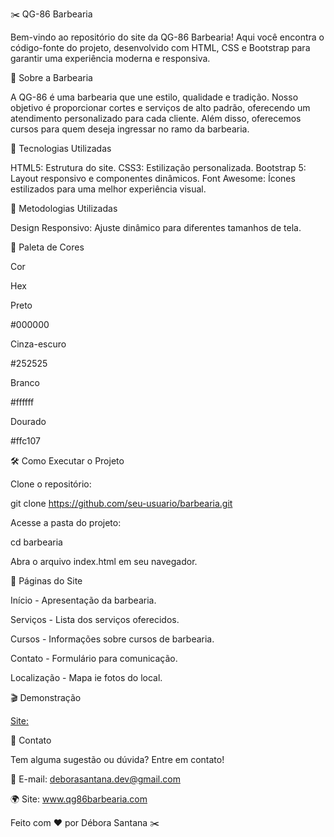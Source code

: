 ✂️ QG-86 Barbearia

Bem-vindo ao repositório do site da QG-86 Barbearia! Aqui você encontra o código-fonte do projeto, desenvolvido com HTML, CSS e Bootstrap para garantir uma experiência moderna e responsiva.

💪 Sobre a Barbearia

A QG-86 é uma barbearia que une estilo, qualidade e tradição. Nosso objetivo é proporcionar cortes e serviços de alto padrão, 
oferecendo um atendimento personalizado para cada cliente. Além disso, oferecemos cursos para quem deseja ingressar no ramo da barbearia.

🌟 Tecnologias Utilizadas

HTML5: Estrutura do site.
CSS3: Estilização personalizada.
Bootstrap 5: Layout responsivo e componentes dinâmicos.
Font Awesome: Ícones estilizados para uma melhor experiência visual.


📝 Metodologias Utilizadas

Design Responsivo: Ajuste dinâmico para diferentes tamanhos de tela.


💚 Paleta de Cores

Cor

Hex

Preto

#000000

Cinza-escuro

#252525

Branco

#ffffff

Dourado

#ffc107

🛠️ Como Executar o Projeto

Clone o repositório:

git clone https://github.com/seu-usuario/barbearia.git

Acesse a pasta do projeto:

cd barbearia

Abra o arquivo index.html em seu navegador.


🏬 Páginas do Site

Início - Apresentação da barbearia.

Serviços - Lista dos serviços oferecidos.

Cursos - Informações sobre cursos de barbearia.

Contato - Formulário para comunicação.

Localização - Mapa ie fotos do local.


🎬 Demonstração

[Site: ](https://qg-86.vercel.app/)

💬 Contato

Tem alguma sugestão ou dúvida? Entre em contato!

📧 E-mail: deborasantana.dev@gmail.com

🌍 Site: www.qg86barbearia.com

Feito com ❤️ por Débora Santana ✂️

